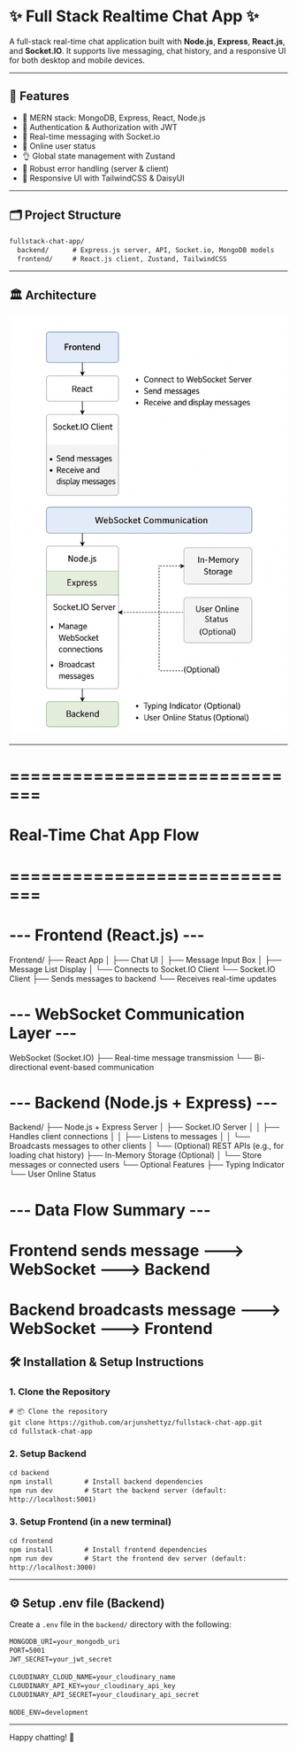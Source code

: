 # ✨ Full Stack Realtime Chat App ✨

A full-stack real-time chat application built with **Node.js**, **Express**, **React.js**, and **Socket.IO**. It supports live messaging, chat history, and a responsive UI for both desktop and mobile devices.

---

## 🚩 Features

- 🌟 MERN stack: MongoDB, Express, React, Node.js
- 🎃 Authentication & Authorization with JWT
- 👾 Real-time messaging with Socket.io
- 🚀 Online user status
- 👌 Global state management with Zustand
- 🐞 Robust error handling (server & client)
- 🎨 Responsive UI with TailwindCSS & DaisyUI

---

## 🗂️ Project Structure

```
fullstack-chat-app/
  backend/      # Express.js server, API, Socket.io, MongoDB models
  frontend/     # React.js client, Zustand, TailwindCSS
```

---

## 🏛️ Architecture

![Chat App Architecture](./ChatAppArchitecture.png)

---

# =============================
#   Real-Time Chat App Flow
# =============================

# --- Frontend (React.js) ---
Frontend/
├── React App
│   ├── Chat UI
│   ├── Message Input Box
│   ├── Message List Display
│   └── Connects to Socket.IO Client
└── Socket.IO Client
    ├── Sends messages to backend
    └── Receives real-time updates

# --- WebSocket Communication Layer ---
WebSocket (Socket.IO)
├── Real-time message transmission
└── Bi-directional event-based communication

# --- Backend (Node.js + Express) ---
Backend/
├── Node.js + Express Server
│   ├── Socket.IO Server
│   │   ├── Handles client connections
│   │   ├── Listens to messages
│   │   └── Broadcasts messages to other clients
│   └── (Optional) REST APIs (e.g., for loading chat history)
├── In-Memory Storage (Optional)
│   └── Store messages or connected users
└── Optional Features
    ├── Typing Indicator
    └── User Online Status

# --- Data Flow Summary ---
# Frontend sends message ---> WebSocket ---> Backend
# Backend broadcasts message ---> WebSocket ---> Frontend


## 🛠️ Installation & Setup Instructions

### 1. Clone the Repository

```
# 📦 Clone the repository
git clone https://github.com/arjunshettyz/fullstack-chat-app.git
cd fullstack-chat-app
```

### 2. Setup Backend

```
cd backend
npm install        # Install backend dependencies
npm run dev        # Start the backend server (default: http://localhost:5001)
```

### 3. Setup Frontend (in a new terminal)

```
cd frontend
npm install        # Install frontend dependencies
npm run dev        # Start the frontend dev server (default: http://localhost:3000)
```

---

## ⚙️ Setup .env file (Backend)

Create a `.env` file in the `backend/` directory with the following:

```
MONGODB_URI=your_mongodb_uri
PORT=5001
JWT_SECRET=your_jwt_secret

CLOUDINARY_CLOUD_NAME=your_cloudinary_name
CLOUDINARY_API_KEY=your_cloudinary_api_key
CLOUDINARY_API_SECRET=your_cloudinary_api_secret

NODE_ENV=development
```

---

Happy chatting! 🎉

